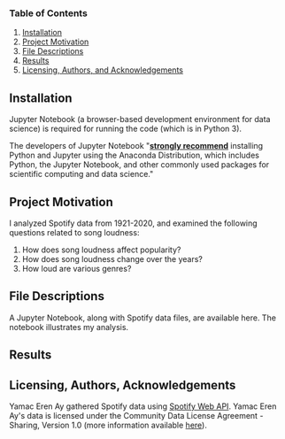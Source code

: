 ### Table of Contents

1. [Installation](#installation)
2. [Project Motivation](#motivation)
3. [File Descriptions](#files)
4. [Results](#results)
5. [Licensing, Authors, and Acknowledgements](#licensing)

## Installation <a name="installation"></a>

Jupyter Notebook (a browser-based development environment for data science) is required for running the code (which is in Python 3).  

The developers of Jupyter Notebook "[**strongly recommend**](http://jupyterlab.io/install) installing Python and Jupyter using the Anaconda Distribution, which includes Python, the Jupyter Notebook, and other commonly used packages for scientific computing and data science."

## Project Motivation<a name="motivation"></a>

I analyzed Spotify data from 1921-2020, and examined the following questions related to song loudness:

1. How does song loudness affect popularity?
2. How does song loudness change over the years?
3. How loud are various genres?

## File Descriptions <a name="files"></a>

A Jupyter Notebook, along with Spotify data files, are available here. The notebook illustrates my analysis.

## Results<a name="results"></a>



## Licensing, Authors, Acknowledgements<a name="licensing"></a>

Yamac Eren Ay gathered Spotify data using [Spotify Web API](https://developer.spotify.com/documentation/web-api/). Yamac Eren Ay's data is licensed under the Community Data License Agreement - Sharing, Version 1.0 (more information available [here](https://cdla.dev/sharing-1-0/)).
